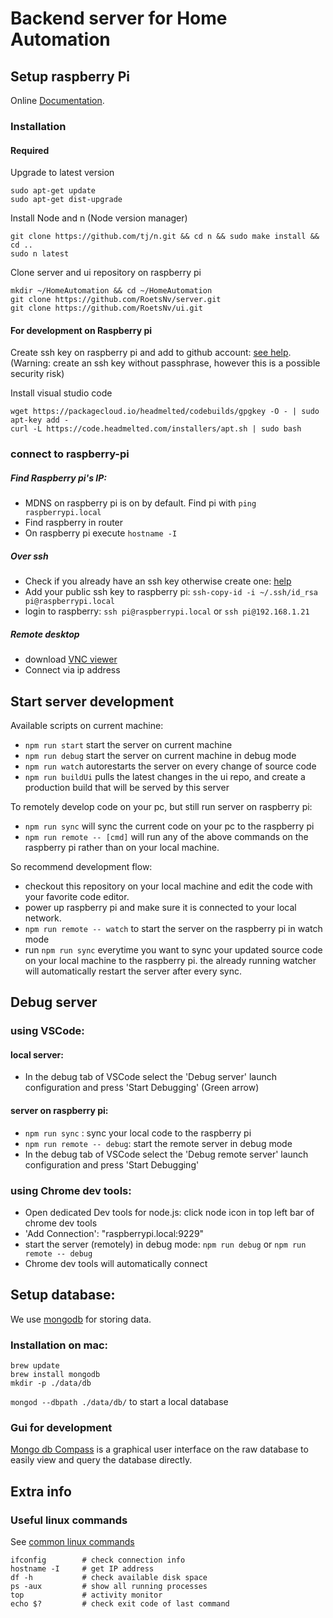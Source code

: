 # Backend server for Home Automation

## Setup raspberry Pi
Online [Documentation](https://www.raspberrypi.org/help/).

### Installation
#### Required
Upgrade to latest version
```
sudo apt-get update
sudo apt-get dist-upgrade
```
Install Node and n (Node version manager)
```
git clone https://github.com/tj/n.git && cd n && sudo make install && cd ..
sudo n latest
```

Clone server and ui repository on raspberry pi
```
mkdir ~/HomeAutomation && cd ~/HomeAutomation
git clone https://github.com/RoetsNv/server.git
git clone https://github.com/RoetsNv/ui.git
```

#### For development on Raspberry pi
Create ssh key on raspberry pi and add to github account: [see help](https://help.github.com/articles/connecting-to-github-with-ssh/).
(Warning: create an ssh key without passphrase, however this is a possible security risk)

Install visual studio code
```
wget https://packagecloud.io/headmelted/codebuilds/gpgkey -O - | sudo apt-key add -
curl -L https://code.headmelted.com/installers/apt.sh | sudo bash
```

### connect to raspberry-pi
##### Find Raspberry pi's IP:
- MDNS on raspberry pi is on by default. Find pi with `ping raspberrypi.local`
- Find raspberry in router
- On raspberry pi execute `hostname -I `
##### Over ssh
- Check if you already have an ssh key otherwise create one: [help](https://help.github.com/articles/connecting-to-github-with-ssh/)
- Add your public ssh key to raspberry pi: `ssh-copy-id -i ~/.ssh/id_rsa pi@raspberrypi.local`
- login to raspberry: `ssh pi@raspberrypi.local` or `ssh pi@192.168.1.21`
##### Remote desktop 
- download [VNC viewer](https://www.realvnc.com/download/viewer/)
- Connect via ip address


## Start server development
Available scripts on current machine:
- `npm run start` start the server on current machine
- `npm run debug` start the server on current machine in debug mode
- `npm run watch` autorestarts the server on every change of source code
- `npm run buildUi` pulls the latest changes in the ui repo, and create a production build that will be served by this server

To remotely develop code on your pc, but still run server on raspberry pi:
- `npm run sync` will sync the current code on your pc to the raspberry pi
- `npm run remote -- [cmd]` will run any of the above commands on the raspberry pi rather than on your local machine. 

So recommend development flow:
- checkout this repository on your local machine and edit the code with your favorite code editor.
- power up raspberry pi and make sure it is connected to your local network.
- `npm run remote -- watch` to start the server on the raspberry pi in watch mode
- run `npm run sync` everytime you want to sync your updated source code on your local machine to the raspberry pi. the already running watcher will automatically restart the server after every sync.

## Debug server
### using VSCode:
#### local server:
- In the debug tab of VSCode select the 'Debug server' launch configuration and press 'Start Debugging' (Green arrow)

#### server on raspberry pi:
- `npm run sync` : sync your local code to the raspberry pi
- `npm run remote -- debug`: start the remote server in debug mode
- In the debug tab of VSCode select the 'Debug remote server' launch configuration and press 'Start Debugging'

### using Chrome dev tools:
- Open dedicated Dev tools for node.js: click node icon in top left bar of chrome dev tools
- 'Add Connection': "raspberrypi.local:9229"
- start the server (remotely) in debug mode: `npm run debug` or `npm run remote -- debug` 
- Chrome dev tools will automatically connect

## Setup database:
We use [mongodb](https://www.mongodb.com/) for storing data.

### Installation on mac:
```
brew update
brew install mongodb
mkdir -p ./data/db
```
`mongod --dbpath ./data/db/` to start a local database

### Gui for development
[Mongo db Compass](https://docs.mongodb.com/compass/current/install/) is a graphical user interface on the raw database to easily view and query the database directly.
## Extra info
### Useful linux commands
See [common linux commands](https://www.raspberrypi.org/documentation/linux/usage/commands.md)
```
ifconfig        # check connection info
hostname -I     # get IP address
df -h           # check available disk space
ps -aux         # show all running processes
top             # activity monitor
echo $?         # check exit code of last command
```